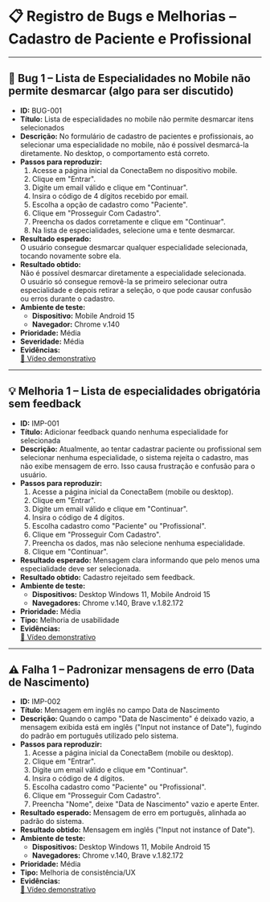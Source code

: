 # 📋 Registro de Bugs e Melhorias – Cadastro de Paciente e Profissional

---

## 🐞 Bug 1 – Lista de Especialidades no Mobile não permite desmarcar (algo para ser discutido)

- **ID:** BUG-001  
- **Título:** Lista de especialidades no mobile não permite desmarcar itens selecionados  
- **Descrição:** No formulário de cadastro de pacientes e profissionais, ao selecionar uma especialidade no mobile, não é possível desmarcá-la diretamente. No desktop, o comportamento está correto.  
- **Passos para reproduzir:**
  1. Acesse a página inicial da ConectaBem no dispositivo mobile.  
  2. Clique em "Entrar".  
  3. Digite um email válido e clique em "Continuar".  
  4. Insira o código de 4 dígitos recebido por email.  
  5. Escolha a opção de cadastro como "Paciente".  
  6. Clique em "Prosseguir Com Cadastro".  
  7. Preencha os dados corretamente e clique em "Continuar".  
  8. Na lista de especialidades, selecione uma e tente desmarcar.  
- **Resultado esperado:**  
  O usuário consegue desmarcar qualquer especialidade selecionada, tocando novamente sobre ela.  
- **Resultado obtido:**  
  Não é possível desmarcar diretamente a especialidade selecionada.  
  O usuário só consegue removê-la se primeiro selecionar outra especialidade e depois retirar a seleção, o que pode causar confusão ou erros durante o cadastro.  
- **Ambiente de teste:**  
  - **Dispositivo:** Mobile Android 15  
  - **Navegador:** Chrome v.140  
- **Prioridade:** Média  
- **Severidade:** Média  
- **Evidências:**  
  [🎥 Vídeo demonstrativo](https://github.com/user-attachments/assets/98f0cbcb-2a91-4faa-8902-9423e9e61287)

---

## 💡 Melhoria 1 – Lista de especialidades obrigatória sem feedback

- **ID:** IMP-001  
- **Título:** Adicionar feedback quando nenhuma especialidade for selecionada  
- **Descrição:** Atualmente, ao tentar cadastrar paciente ou profissional sem selecionar nenhuma especialidade, o sistema rejeita o cadastro, mas não exibe mensagem de erro. Isso causa frustração e confusão para o usuário.  
- **Passos para reproduzir:**  
  1. Acesse a página inicial da ConectaBem (mobile ou desktop).  
  2. Clique em "Entrar".  
  3. Digite um email válido e clique em "Continuar".  
  4. Insira o código de 4 dígitos.  
  5. Escolha cadastro como "Paciente" ou "Profissional".  
  6. Clique em "Prosseguir Com Cadastro".  
  7. Preencha os dados, mas não selecione nenhuma especialidade.  
  8. Clique em "Continuar".  
- **Resultado esperado:** Mensagem clara informando que pelo menos uma especialidade deve ser selecionada.  
- **Resultado obtido:** Cadastro rejeitado sem feedback.  
- **Ambiente de teste:**  
  - **Dispositivos:** Desktop Windows 11, Mobile Android 15  
  - **Navegadores:** Chrome v.140, Brave v.1.82.172  
- **Prioridade:** Média  
- **Tipo:** Melhoria de usabilidade  
- **Evidências:**  
  [🎥 Vídeo demonstrativo](https://github.com/user-attachments/assets/f022b445-224a-4819-bc09-05d39ec4375a)

---

## ⚠ Falha 1 – Padronizar mensagens de erro (Data de Nascimento)

- **ID:** IMP-002  
- **Título:** Mensagem em inglês no campo Data de Nascimento  
- **Descrição:** Quando o campo "Data de Nascimento" é deixado vazio, a mensagem exibida está em inglês ("Input not instance of Date"), fugindo do padrão em português utilizado pelo sistema.  
- **Passos para reproduzir:**  
  1. Acesse a página inicial da ConectaBem (mobile ou desktop).  
  2. Clique em "Entrar".  
  3. Digite um email válido e clique em "Continuar".  
  4. Insira o código de 4 dígitos.  
  5. Escolha cadastro como "Paciente" ou "Profissional".  
  6. Clique em "Prosseguir Com Cadastro".  
  7. Preencha "Nome", deixe "Data de Nascimento" vazio e aperte Enter.  
- **Resultado esperado:** Mensagem de erro em português, alinhada ao padrão do sistema.  
- **Resultado obtido:** Mensagem em inglês ("Input not instance of Date").  
- **Ambiente de teste:**  
  - **Dispositivos:** Desktop Windows 11, Mobile Android 15  
  - **Navegadores:** Chrome v.140, Brave v.1.82.172  
- **Prioridade:** Média  
- **Tipo:** Melhoria de consistência/UX  
- **Evidências:**  
  [🎥 Vídeo demonstrativo](https://github.com/user-attachments/assets/d229f893-3457-4a0a-9cf3-51d121378618)
